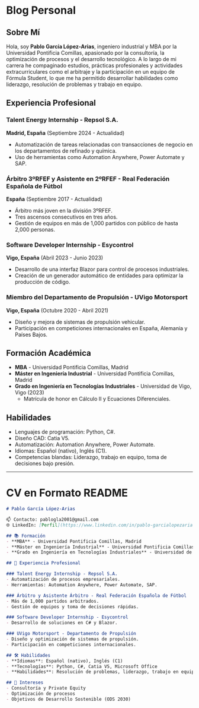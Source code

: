 # Blog Personal

## Sobre Mí

Hola, soy **Pablo García López-Arias**, ingeniero industrial y MBA por la Universidad Pontificia Comillas, apasionado por la consultoría, la optimización de procesos y el desarrollo tecnológico. A lo largo de mi carrera he compaginado estudios, prácticas profesionales y actividades extracurriculares como el arbitraje y la participación en un equipo de Fórmula Student, lo que me ha permitido desarrollar habilidades como liderazgo, resolución de problemas y trabajo en equipo.

## Experiencia Profesional

### Talent Energy Internship - Repsol S.A.  
**Madrid, España** (Septiembre 2024 - Actualidad)
- Automatización de tareas relacionadas con transacciones de negocio en los departamentos de refinado y química.
- Uso de herramientas como Automation Anywhere, Power Automate y SAP.

### Árbitro 3ºRFEF y Asistente en 2ºRFEF - Real Federación Española de Fútbol  
**España** (Septiembre 2017 - Actualidad)
- Árbitro más joven en la división 3ºRFEF.
- Tres ascensos consecutivos en tres años.
- Gestión de equipos en más de 1,000 partidos con público de hasta 2,000 personas.

### Software Developer Internship - Esycontrol  
**Vigo, España** (Abril 2023 - Junio 2023)
- Desarrollo de una interfaz Blazor para control de procesos industriales.
- Creación de un generador automático de entidades para optimizar la producción de código.

### Miembro del Departamento de Propulsión - UVigo Motorsport  
**Vigo, España** (Octubre 2020 - Abril 2021)
- Diseño y mejora de sistemas de propulsión vehicular.
- Participación en competiciones internacionales en España, Alemania y Países Bajos.

## Formación Académica

- **MBA** - Universidad Pontificia Comillas, Madrid  
- **Máster en Ingeniería Industrial** - Universidad Pontificia Comillas, Madrid  
- **Grado en Ingeniería en Tecnologías Industriales** - Universidad de Vigo, Vigo (2023)  
  - Matrícula de honor en Cálculo II y Ecuaciones Diferenciales.

## Habilidades

- Lenguajes de programación: Python, C#.
- Diseño CAD: Catia V5.
- Automatización: Automation Anywhere, Power Automate.
- Idiomas: Español (nativo), Inglés (C1).
- Competencias blandas: Liderazgo, trabajo en equipo, toma de decisiones bajo presión.

---

# CV en Formato README

```markdown
# Pablo García López-Arias

📫 Contacto: pablogla2001@gmail.com  
🌐 LinkedIn: [Perfil](https://www.linkedin.com/in/pablo-garcialopezarias)  

## 📚 Formación
- **MBA** - Universidad Pontificia Comillas, Madrid
- **Máster en Ingeniería Industrial** - Universidad Pontificia Comillas, Madrid
- **Grado en Ingeniería en Tecnologías Industriales** - Universidad de Vigo

## 💼 Experiencia Profesional

### Talent Energy Internship - Repsol S.A.
- Automatización de procesos empresariales.
- Herramientas: Automation Anywhere, Power Automate, SAP.

### Árbitro y Asistente Árbitro - Real Federación Española de Fútbol
- Más de 1,000 partidos arbitrados.
- Gestión de equipos y toma de decisiones rápidas.

### Software Developer Internship - Esycontrol
- Desarrollo de soluciones en C# y Blazor.

### UVigo Motorsport - Departamento de Propulsión
- Diseño y optimización de sistemas de propulsión.
- Participación en competiciones internacionales.

## 🛠️ Habilidades
- **Idiomas**: Español (nativo), Inglés (C1)
- **Tecnologías**: Python, C#, Catia V5, Microsoft Office
- **Habilidades**: Resolución de problemas, liderazgo, trabajo en equipo

## 🌟 Intereses
- Consultoría y Private Equity
- Optimización de procesos
- Objetivos de Desarrollo Sostenible (ODS 2030)
```
